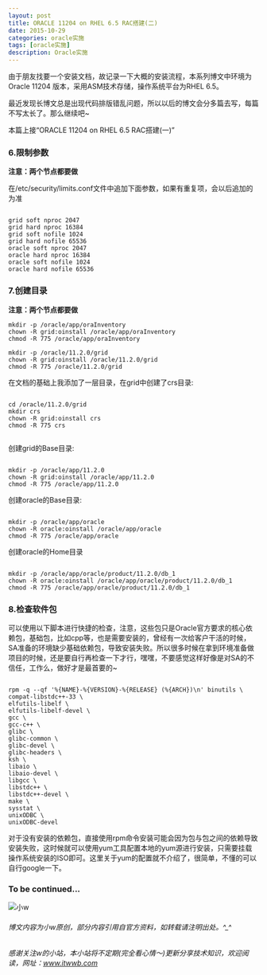 ```yaml
---
layout: post
title: ORACLE 11204 on RHEL 6.5 RAC搭建(二)
date: 2015-10-29
categories: oracle实施
tags: [oracle实施]
description: Oracle实施
---
```


由于朋友找要一个安装文档，故记录一下大概的安装流程，本系列博文中环境为Oracle 11204 版本，采用ASM技术存储，操作系统平台为RHEL 6.5。

最近发现长博文总是出现代码排版错乱问题，所以以后的博文会分多篇去写，每篇不写太长了。那么继续吧~

本篇上接“ORACLE 11204 on RHEL 6.5 RAC搭建(一)”


### 6.限制参数

**注意：两个节点都要做**

在/etc/security/limits.conf文件中追加下面参数，如果有重复项，会以后追加的为准
 
```shell

grid soft nproc 2047
grid hard nproc 16384
grid soft nofile 1024
grid hard nofile 65536
oracle soft nproc 2047
oracle hard nproc 16384
oracle soft nofile 1024
oracle hard nofile 65536

```

### 7.创建目录

**注意：两个节点都要做**

```shell
mkdir -p /oracle/app/oraInventory
chown -R grid:oinstall /oracle/app/oraInventory
chmod -R 775 /oracle/app/oraInventory
 
mkdir -p /oracle/11.2.0/grid
chown -R grid:oinstall /oracle/11.2.0/grid
chmod -R 775 /oracle/11.2.0/grid

```

在文档的基础上我添加了一层目录，在grid中创建了crs目录:

```shell

cd /oracle/11.2.0/grid
mkdir crs
chown -R grid:oinstall crs
chmod -R 775 crs
 
``` 
 
创建grid的Base目录:

```shell

mkdir -p /oracle/app/11.2.0
chown -R grid:oinstall /oracle/app/11.2.0
chmod -R 775 /oracle/app/11.2.0

```

创建oracle的Base目录:

```shell

mkdir -p /oracle/app/oracle
chown -R oracle:oinstall /oracle/app/oracle
chmod -R 775 /oracle/app/oracle

```

创建oracle的Home目录

```shell

mkdir -p /oracle/app/oracle/product/11.2.0/db_1
chown -R oracle:oinstall /oracle/app/oracle/product/11.2.0/db_1
chmod -R 775 /oracle/app/oracle/product/11.2.0/db_1

```

### 8.检查软件包

可以使用以下脚本进行快捷的检查，注意，这些包只是Oracle官方要求的核心依赖包，基础包，比如cpp等，也是需要安装的，曾经有一次给客户干活的时候，SA准备的环境缺少基础依赖包，导致安装失败。所以很多时候在拿到环境准备做项目的时候，还是要自行再检查一下才行，嘿嘿，不要感觉这样好像是对SA的不信任，工作么，做好才是最首要的~

```shell

rpm -q --qf '%{NAME}-%{VERSION}-%{RELEASE} (%{ARCH})\n' binutils \
compat-libstdc++-33 \
elfutils-libelf \
elfutils-libelf-devel \
gcc \
gcc-c++ \
glibc \
glibc-common \
glibc-devel \
glibc-headers \
ksh \
libaio \
libaio-devel \
libgcc \
libstdc++ \
libstdc++-devel \
make \
sysstat \
unixODBC \
unixODBC-devel

```
对于没有安装的依赖包，直接使用rpm命令安装可能会因为包与包之间的依赖导致安装失败，这时候就可以使用yum工具配置本地的yum源进行安装，只需要挂载操作系统安装的ISO即可。这里关于yum的配置就不介绍了，很简单，不懂的可以自行google一下。


### To be continued...


![小w](https://wx2.sinaimg.cn/mw1024/891ecf4fly1fr361nvrcnj207w07sad7.jpg)

###### 博文内容为小w原创，部分内容引用自官方资料，如转载请注明出处。^_^

###### 感谢关注w的小站，本小站将不定期(完全看心情～)更新分享技术知识，欢迎阅读，网址：www.itwwb.com

